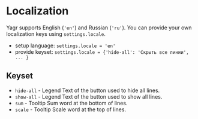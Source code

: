 # Localization

Yagr supports English (`'en'`) and Russian (`'ru'`). You can provide your own localization keys using `settings.locale`.

-   setup language: `settings.locale = 'en'`
-   provide keyset: `settings.locale = {'hide-all': 'Скрыть все линии', ... }`

## Keyset

-   `hide-all` - Legend Text of the button used to hide all lines.
-   `show-all` - Legend Text of the button used to show all lines.
-   `sum` - Tooltip Sum word at the bottom of lines.
-   `scale` - Tooltip Scale word at the top of lines.
